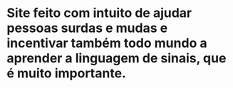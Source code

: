 # Site feito com intuito de ajudar pessoas surdas e mudas e incentivar também todo mundo a aprender a linguagem de sinais, que é muito importante.
